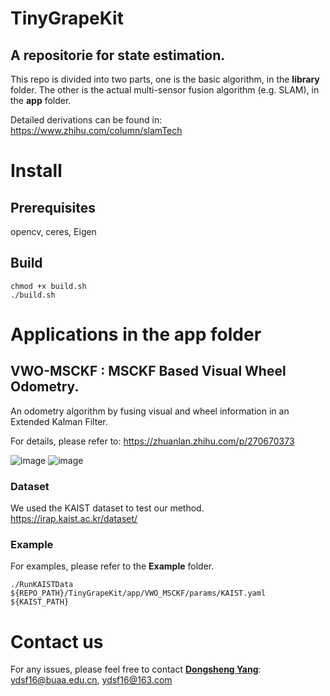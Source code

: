 # TinyGrapeKit
## A repositorie for state estimation.
This repo is divided into two parts, one is the basic algorithm, in the **library** folder. The other is the actual multi-sensor fusion algorithm (e.g. SLAM), in the **app** folder.

Detailed derivations can be found in: https://www.zhihu.com/column/slamTech

# Install
## Prerequisites
opencv, ceres, Eigen

## Build 
```
chmod +x build.sh
./build.sh
```

# Applications in the **app** folder
## VWO-MSCKF : MSCKF Based Visual Wheel Odometry. 
An odometry algorithm by fusing visual and wheel information in an Extended Kalman Filter.

For details, please refer to: https://zhuanlan.zhihu.com/p/270670373

![image](https://github.com/ydsf16/TinyGrapeKit/blob/master/app/VWO_MSCKF/doc/KAIST.png)
![image](https://github.com/ydsf16/TinyGrapeKit/blob/master/app/VWO_MSCKF/doc/SIM.png)

### Dataset 
We used the KAIST dataset to test our method. https://irap.kaist.ac.kr/dataset/

### Example
For examples, please refer to the **Example** folder.
```
./RunKAISTData ${REPO_PATH}/TinyGrapeKit/app/VWO_MSCKF/params/KAIST.yaml ${KAIST_PATH}
```

# Contact us
For any issues, please feel free to contact **[Dongsheng Yang](https://github.com/ydsf16)**: <ydsf16@buaa.edu.cn>, <ydsf16@163.com>
